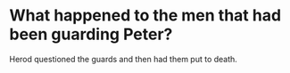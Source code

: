 # What happened to the men that had been guarding Peter?

Herod questioned the guards and then had them put to death.
